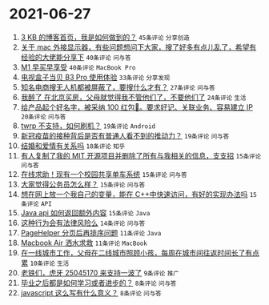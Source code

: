 # 2021-06-27

1. [3 KB 的博客首页，我是如何做到的？](https://www.v2ex.com/t/786028) `45条评论` `分享创造`
1. [关于 mac 外接显示器，有些问题想问下大家，搜了好多有点儿乱了，希望有经验的大佬能分享下](https://www.v2ex.com/t/786015) `40条评论` `问与答`
1. [M1 早买早享受](https://www.v2ex.com/t/786045) `40条评论` `MacBook Pro`
1. [电视盒子当贝 B3 Pro 使用体验](https://www.v2ex.com/t/786036) `33条评论` `分享发现`
1. [知名电商搜无人机都被屏蔽了，要搜什么才有？](https://www.v2ex.com/t/786069) `27条评论` `问与答`
1. [我醉了 在北京买房，父母就觉得我不管他们了，不要他们了](https://www.v2ex.com/t/786073) `24条评论` `生活`
1. [给产品起个好名字，被采纳 100 红包🧧。要求好记、关联业务、容易建立 IP](https://www.v2ex.com/t/786085) `20条评论` `问与答`
1. [twrp 不支持，如何刷机？](https://www.v2ex.com/t/786086) `19条评论` `Android`
1. [新冠疫苗的接种背后是否有普通人看不到的推动力？](https://www.v2ex.com/t/786113) `19条评论` `问与答`
1. [结婚和爱情有关系吗](https://www.v2ex.com/t/786038) `18条评论` `知乎`
1. [有人复制了我的 MIT 开源项目并删除了所有与我相关的信息，支支招](https://www.v2ex.com/t/786099) `15条评论` `问与答`
1. [在线求助！现有一个校园共享单车系统](https://www.v2ex.com/t/786082) `15条评论` `问与答`
1. [大家觉得公务员怎么样？](https://www.v2ex.com/t/786066) `15条评论` `问与答`
1. [想在网上放一个我自己的变量，能在 C++中快速访问，有好的实现办法吗](https://www.v2ex.com/t/786052) `15条评论` `API`
1. [Java api 如何返回额外内容](https://www.v2ex.com/t/786021) `15条评论` `Java`
1. [这种行为会有法律风险么](https://www.v2ex.com/t/786067) `14条评论` `问与答`
1. [PageHelper 分页后再排序问题](https://www.v2ex.com/t/786110) `11条评论` `Java`
1. [Macbook Air 洒水求救](https://www.v2ex.com/t/786097) `11条评论` `MacBook`
1. [在一线城市工作，父母在二线城市照顾小孩，每周在城市间往返时间长了有点累](https://www.v2ex.com/t/786093) `10条评论` `生活`
1. [老铁们，虎牙 25045170 来支持一波了](https://www.v2ex.com/t/786075) `9条评论` `推广`
1. [毕业之后都是如何学习或者进步的？](https://www.v2ex.com/t/786091) `8条评论` `问与答`
1. [javascript 这么写有什么意义？](https://www.v2ex.com/t/786051) `8条评论` `问与答`
